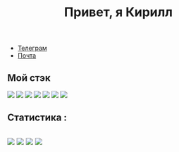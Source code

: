 <header>
<h1>Привет, я Кирилл</h1>
</header>
<nav>
<ul>
<li><a href="https://t.me/nkirill_tg">Телеграм</a></li>
<li><a href="mailto:n17k17@yandex.ru">Почта</a></li>
<ul>
</nav>
<main>
<h2>Мой стэк</h2>
<p>
<img src="https://skillicons.dev/icons?i=python">
<img src="https://skillicons.dev/icons?i=django">
<img src="https://skillicons.dev/icons?i=postgres">
<img src="https://skillicons.dev/icons?i=sqlite">
<img src="https://skillicons.dev/icons?i=html">
<img src="https://skillicons.dev/icons?i=css">
<img src="https://skillicons.dev/icons?i=bootstrap">
</p>
<!--   <img src="https://skillicons.dev/icons?i=mysql"> -->
<!--   <img src="https://skillicons.dev/icons?i=flask"> -->
<!--   <img src="https://skillicons.dev/icons?i=fastapi"> -->
<!--   <img src="https://skillicons.dev/icons?i=docker"> -->
<!--   <img src="https://skillicons.dev/icons?i=js"> -->
</main>

<footer>
<!--  <h1>⚙️ Backend разработчик<h1> -->
<!-- <h2>Статистика :<h2>
<img src="https://github-profile-summary-cards.vercel.app/api/cards/profile-details?username=KrakenN7&theme=dark">
<img src="https://github-profile-summary-cards.vercel.app/api/cards/most-commit-language?username=KrakenN7&theme=dark">
<img src="https://github-profile-summary-cards.vercel.app/api/cards/repos-per-language?username=KrakenN7&theme=dark">
<img src="https://github-profile-summary-cards.vercel.app/api/cards/stats?username=KrakenN77&theme=dark"> -->
</footer>

<h2>Статистика :<h2>
<img src="https://github-profile-summary-cards.vercel.app/api/cards/profile-details?username=KrakenN7&theme=dark">
<img src="https://github-profile-summary-cards.vercel.app/api/cards/most-commit-language?username=KrakenN7&theme=dark">
<img src="https://github-profile-summary-cards.vercel.app/api/cards/repos-per-language?username=KrakenN7&theme=dark">
<img src="https://github-profile-summary-cards.vercel.app/api/cards/stats?username=KrakenN7&theme=dark">
